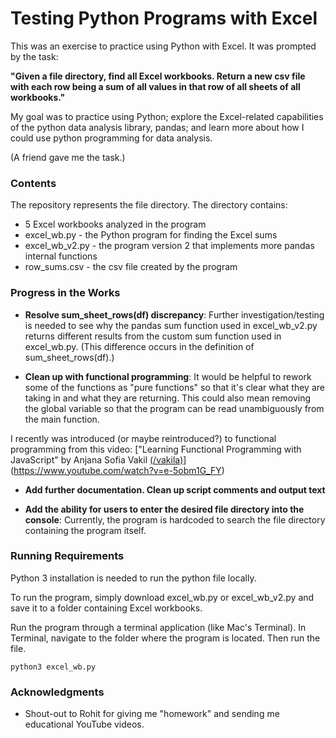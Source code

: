 # Testing Python Programs with Excel

This was an exercise to practice using Python with Excel. It was prompted by the task:

**"Given a file directory, find all Excel workbooks. Return a new csv file with each row being a sum of all values in that row of all sheets of all workbooks."**

My goal was to practice using Python; explore the Excel-related capabilities of the python data analysis library, pandas; and learn more about how I could use python programming for data analysis.

(A friend gave me the task.)

### Contents

The repository represents the file directory. The directory contains:

* 5 Excel workbooks analyzed in the program 
* excel_wb.py - the Python program for finding the Excel sums
* excel_wb_v2.py - the program version 2 that implements more pandas internal functions
* row_sums.csv - the csv file created by the program

### Progress in the Works

* **Resolve sum_sheet_rows(df) discrepancy**: 
Further investigation/testing is needed to see why the pandas sum function used in excel_wb_v2.py returns different results from the custom sum function used in excel_wb.py.
(This difference occurs in the definition of sum_sheet_rows(df).)

* **Clean up with functional programming**:
It would be helpful to rework some of the functions as "pure functions" so that it's clear what they are taking in and what they are returning. This could also mean removing the global variable so that the program can be read unambiguously from the main function.

I recently was introduced (or maybe reintroduced?) to functional programming from this video: ["Learning Functional Programming with JavaScript" by Anjana Sofia Vakil [(/vakila)](github.com/vakila/)](https://www.youtube.com/watch?v=e-5obm1G_FY)


* **Add further documentation. Clean up script comments and output text**

* **Add the ability for users to enter the desired file directory into the console**:
Currently, the program is hardcoded to search the file directory containing the program itself.

### Running Requirements

Python 3 installation is needed to run the python file locally.

To run the program, simply download excel_wb.py or excel_wb_v2.py and save it to a folder containing Excel workbooks.

Run the program through a terminal application (like Mac's Terminal). 
In Terminal, navigate to the folder where the program is located. Then run the file.

```
python3 excel_wb.py
```

### Acknowledgments

* Shout-out to Rohit for giving me "homework" and sending me educational YouTube videos. 
